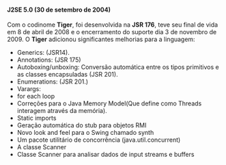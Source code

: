 #### J2SE 5.0 (30 de setembro de 2004)


Com o codinome **Tiger**, foi desenvolvida na **JSR 176**, teve seu final de vida em 8 de abril de 2008 e o encerramento do suporte dia 3 de novembro de 2009. O **Tiger** adicionou significantes melhorias para a linguagem:

* Generics:  (JSR14).
* Annotations: (JSR 175)
* Autoboxing/unboxing: Conversão automática entre os tipos primitivos e as classes encapsuladas (JSR 201).
* Enumerations: (JSR 201.) 
* Varargs: 
* for each loop
* Correções para o Java Memory Model(Que define como Threads interagem através da memória).
* Static imports 
* Geração automática do stub para objetos RMI
* Novo look and feel para o Swing chamado synth
* Um pacote utilitário de concorrência (java.util.concurrent)
* A classe Scanner 
* Classe Scanner para analisar dados de input streams e buffers